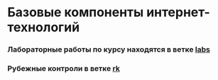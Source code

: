 # Базовые компоненты интернет-технологий
### Лабораторные работы по курсу находятся в ветке [labs](https://github.com/Gvidow/Course_BKIT_3sem/tree/labs)
### Рубежные контроли в ветке [rk](https://github.com/Gvidow/Course_BKIT_3sem/tree/rk)
